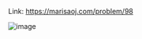 Link: https://marisaoj.com/problem/98

![image](https://github.com/user-attachments/assets/a48d66ff-2639-4597-bc20-d695cb92b948)
